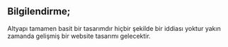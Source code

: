 ## **Bilgilendirme;**
Altyapı tamamen basit bir tasarımdır hiçbir şekilde bir iddiası yoktur yakın zamanda gelişmiş bir website tasarımı gelecektir.
